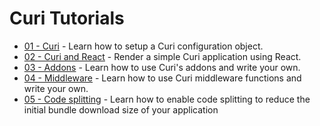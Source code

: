# Curi Tutorials

* [01 - Curi](./01-curi.md) - Learn how to setup a Curi configuration object.
* [02 - Curi and React](./02-curi-react.md) - Render a simple Curi application using React.
* [03 - Addons](./03-curi-addons.md) - Learn how to use Curi's addons and write your own.
* [04 - Middleware](./04-curi-middleware.md) - Learn how to use Curi middleware functions and write your own.
* [05 - Code splitting](./05-code-splitting.md) - Learn how to enable code splitting to reduce the initial bundle download size of your application
